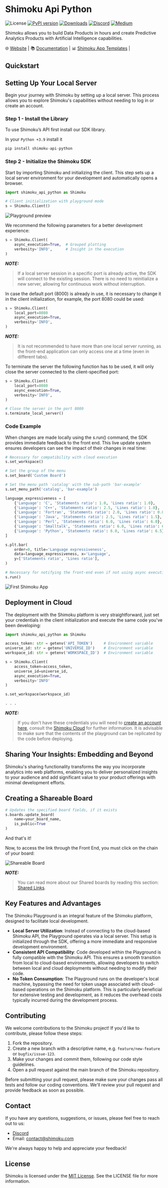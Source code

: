# Shimoku Api Python

![License](https://img.shields.io/github/license/shimoku-tech/shimoku-api-python)
[![PyPI version](https://badge.fury.io/py/shimoku-api-python.svg)](https://badge.fury.io/py/shimoku-api-python)
[![Downloads](https://pepy.tech/badge/shimoku-api-python)](https://pepy.tech/project/shimoku-api-python)
[![Discord](https://img.shields.io/discord/1076588792024137879?color=%237289da&label=Discord)](https://discord.com/channels/1076588792024137879/1096371108665626676)
[![Medium](https://img.shields.io/badge/follow%20on-Medium-12100E.svg?style=flat&logo=medium)](https://medium.com/@shimoku)

Shimoku allows you to build Data Products in hours and create Predictive Analytics Products with Artificial Intelligence capabilities.

🌐 [Website](https://www.shimoku.com/) |
📚 [Documentation](https://docs.shimoku.com/) |
📊 [Shimoku App Templates](https://github.com/shimoku-tech/shimoku-app-templates) |

## Quickstart

## Setting Up Your Local Server

Begin your journey with Shimoku by setting up a local server. This process allows you to explore Shimoku's capabilities without needing to log in or create an account.

### Step 1 - Install the Library

To use Shimoku’s API first install our SDK library.

In your `Python +3.9` install it

```python
pip install shimoku-api-python
```

### Step 2 - Initialize the Shimoku SDK

Start by importing Shimoku and initializing the client. This step sets up a local server environment for your development and automatically opens a browser.

```python
import shimoku_api_python as Shimoku

# Client initialization with playground mode
s = Shimoku.Client()
```

![Playground preview](https://1111601832-files.gitbook.io/~/files/v0/b/gitbook-x-prod.appspot.com/o/spaces%2FUlHTfmIZY46Z1EDfyGMz%2Fuploads%2F3a2wED5DrnUeWO5ZEhrf%2FPlayground.png?alt=media&token=865c265d-c754-4a0a-a141-fca0d06197f4)

We recommend the following parameters for a better development experience:

```python
s = Shimoku.Client(
    async_execution=True,  # Grouped plotting
    verbosity='INFO',      # Insight in the execution
)
```

**_NOTE:_**
> If a local server session in a specific port is already active, the SDK will connect to the existing session. There is no need to reinitialize a new server, allowing for continuous work without interruption.

In case the default port (8000) is already in use, it is necessary to change it in the client initialization, for example, the port 8080 could be used:

```python
s = Shimoku.Client(
    local_port=8080
    async_execution=True,
    verbosity='INFO', 
)
```

**_NOTE:_**
>  It is not recommended to have more than one local server running, as the front-end application can only access one at a time (even in different tabs).

To terminate the server the following function has to be used, it will only close the server connected to the client-specified port:

```python
s = Shimoku.Client(
    local_port=8080
    async_execution=True,
    verbosity='INFO', 
)

# Close the server in the port 8080
s.terminate_local_server()
```

### Code Example

When changes are made locally using the s.run() command, the SDK provides immediate feedback to the front end. This live update system ensures developers can see the impact of their changes in real time:

```python
# Necessary for compatibility with cloud execution
s.set_workspace() 

# Set the group of the menu
s.set_board('Custom Board')

# Set the menu path 'catalog' with the sub-path 'bar-example'
s.set_menu_path('catalog', 'bar-example')

language_expressiveness = [
    {'Language': 'C', 'Statements ratio': 1.0, 'Lines ratio': 1.0},
    {'Language': 'C++', 'Statements ratio': 2.5, 'Lines ratio': 1.0},
    {'Language': 'Fortran', 'Statements ratio': 2.0, 'Lines ratio': 0.8},
    {'Language': 'Java', 'Statements ratio': 2.5, 'Lines ratio': 1.5},
    {'Language': 'Perl', 'Statements ratio': 6.0, 'Lines ratio': 6.0},
    {'Language': 'Smalltalk', 'Statements ratio': 6.0, 'Lines ratio': 6.25},
    {'Language': 'Python', 'Statements ratio': 6.0, 'Lines ratio': 6.5},
]

s.plt.bar(
    order=0, title='Language expressiveness',
    data=language_expressiveness, x='Language',
    y=['Statements ratio', 'Lines ratio'],
)

# Necessary for notifying the front-end even if not using async execution
s.run()

```

![First Shimoku App](https://1111601832-files.gitbook.io/~/files/v0/b/gitbook-x-prod.appspot.com/o/spaces%2FUlHTfmIZY46Z1EDfyGMz%2Fuploads%2FY8UtQtoFFIKSE61dJPZU%2FPlayground%20Real%20Time.png?alt=media&token=8a53150b-5e86-4f9f-807c-f55280edc69e)

## Deployment in Cloud

The deployment with the Shimoku platform is very straightforward, just set your credentials in the client initialization and execute the same code you've been developing:

```python
import shimoku_api_python as Shimoku

access_token: str = getenv('API_TOKEN')     # Environment variable
universe_id: str = getenv('UNIVERSE_ID')    # Environment variable
workspace_id: str = getenv('WORKSPACE_ID')  # Environment variable

s = Shimoku.Client(
    access_token=access_token,
    universe_id=universe_id,
    async_execution=True,
    verbosity='INFO'
)

s.set_workspace(workspace_id)

. . .
```

**_NOTE:_**
> If you don't have these credentials you will need to [create an account here](https://shimoku.io/sign-up), consult the [Shimoku Cloud](https://docs.shimoku.com/development/getting-started/shimoku-cloud) for further information.
> It is advisable to make sure that the contents of the playground can be replicated by the code before deploying.

## Sharing Your Insights: Embedding and Beyond

Shimoku's sharing functionality transforms the way you incorporate analytics into web platforms, enabling you to deliver personalized insights to your audience and add significant value to your product offerings with minimal development efforts.

## Creating a Shareable Board

```python
# Updates the specified board fields, if it exists
s.boards.update_board(
    name=your_board_name,
    is_public=True
)
```

And that's it!

Now, to access the link through the Front End, you must click on the chain of your board:

![Shareable Board](https://1111601832-files.gitbook.io/~/files/v0/b/gitbook-x-prod.appspot.com/o/spaces%2FUlHTfmIZY46Z1EDfyGMz%2Fuploads%2FCvd9lhKC7rgnRtJiZna2%2Fimage.png?alt=media&token=bb71cf34-9179-4e09-a339-8d4e77867511)

**_NOTE:_**
> You can read more about our Shared boards by reading this section: [Shared Links](https://docs.shimoku.com/development/building-ai-web-app/shared-links).

## Key Features and Advantages

The Shimoku Playground is an integral feature of the Shimoku platform, designed to facilitate local development.

- **Local Server Utilization**: Instead of connecting to the cloud-based Shimoku API, the Playground operates via a local server. This setup is initialized through the SDK, offering a more immediate and responsive development environment.
- **Consistent API Compatibility**: Code developed within the Playground is fully compatible with the Shimoku API. This ensures a smooth transition from local to cloud-based environments, allowing developers to switch between local and cloud deployments without needing to modify their code.
- **No Token Consumption**: The Playground runs on the developer's local machine, bypassing the need for token usage associated with cloud-based operations on the Shimoku platform. This is particularly beneficial for extensive testing and development, as it reduces the overhead costs typically incurred during the development process.

## Contributing

We welcome contributions to the Shimoku project! If you'd like to contribute, please follow these steps:

1. Fork the repository.
2. Create a new branch with a descriptive name, e.g. `feature/new-feature` or `bugfix/issue-123`.
3. Make your changes and commit them, following our code style guidelines.
4. Open a pull request against the main branch of the Shimoku repository.

Before submitting your pull request, please make sure your changes pass all tests and follow our coding conventions. We'll review your pull request and provide feedback as soon as possible.

## Contact

If you have any questions, suggestions, or issues, please feel free to reach out to us:

- [Discord](https://discord.gg/C87vWAug6q)
- Email: <contact@shimoku.com>

We're always happy to help and appreciate your feedback!

## License

Shimoku is licensed under the [MIT License](LICENSE). See the LICENSE file for more information.